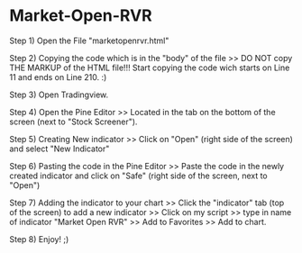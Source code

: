 # Market-Open-RVR

Step 1) Open the File "marketopenrvr.html"

Step 2) Copying the code which is in the "body" of the file >> DO NOT copy THE MARKUP of the HTML file!!! Start copying the code wich starts on Line 11 and ends on Line 210. :)

Step 3) Open Tradingview.

Step 4) Open the Pine Editor >> Located in the tab on the bottom of the screen (next to "Stock Screener"). 

Step 5) Creating New indicator >>  Click on "Open" (right side of the screen) and select "New Indicator"

Step 6) Pasting the code in the Pine Editor >> Paste the code in the newly created indicator and click on "Safe" (right side of the screen, next to "Open")

Step 7) Adding the indicator to your chart >> Click the "indicator" tab (top of the screen) to add a new indicator >> Click on my script >> type in name of indicator "Market Open RVR" >> Add to Favorites >> Add to chart.

Step 8) Enjoy! ;) 

